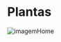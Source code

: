 # Plantas
![imagemHome](https://user-images.githubusercontent.com/63137310/133115776-f3c76eca-f534-470c-9ba5-79471e68de09.png)
